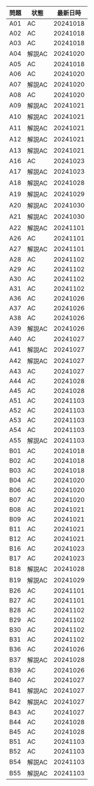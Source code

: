 | 問題 | 状態 | 最新日時 | 
| ---- | ---- | -------- | 
| A01  | AC   | 20241018 | 
| A02  | AC   | 20241018 | 
| A03  | AC   | 20241018 | 
| A04  | 解説AC   | 20241020 | 
| A05  | AC   | 20241018 | 
| A06  | AC   | 20241020 | 
| A07  | 解説AC   | 20241020 | 
| A08  | AC   | 20241020 | 
| A09  | 解説AC   | 20241021 | 
| A10  | 解説AC   | 20241021 | 
| A11  | 解説AC   | 20241021 | 
| A12  | 解説AC   | 20241021 | 
| A13  | 解説AC   | 20241021 | 
| A16  | AC   | 20241023 | 
| A17  | 解説AC   | 20241023 | 
| A18  | 解説AC   | 20241028 | 
| A19  | 解説AC   | 20241029 | 
| A20  | 解説AC   | 20241030 | 
| A21  | 解説AC   | 20241030 | 
| A22  | 解説AC   | 20241101 | 
| A26  | AC   | 20241101 | 
| A27  | 解説AC   | 20241101 | 
| A28  | AC   | 20241102 | 
| A29  | AC   | 20241102 | 
| A30  | AC   | 20241102 | 
| A31  | AC   | 20241102 | 
| A36  | AC   | 20241026 | 
| A37  | AC   | 20241026 | 
| A38  | AC   | 20241026 | 
| A39  | 解説AC   | 20241026 | 
| A40  | AC   | 20241027 | 
| A41  | 解説AC   | 20241027 | 
| A42  | 解説AC   | 20241027 | 
| A43  | AC   | 20241027 | 
| A44  | AC   | 20241028 | 
| A45  | AC   | 20241028 | 
| A51  | AC   | 20241103 | 
| A52  | AC   | 20241103 | 
| A53  | AC   | 20241103 | 
| A54  | AC   | 20241103 | 
| A55  | 解説AC   | 20241103 | 
| B01  | AC   | 20241018 | 
| B02  | AC   | 20241018 | 
| B03  | AC   | 20241018 | 
| B04  | AC   | 20241020 |  
| B06  | AC   | 20241020 | 
| B07  | AC   | 20241020 | 
| B08  | AC   | 20241021 | 
| B09  | AC   | 20241021 | 
| B11  | AC   | 20241021 | 
| B12  | AC   | 20241021 | 
| B16  | AC   | 20241023 | 
| B17  | AC   | 20241023 | 
| B18  | 解説AC   | 20241028 | 
| B19  | 解説AC   | 20241029 | 
| B26  | AC   | 20241101 | 
| B27  | AC   | 20241101 | 
| B28  | AC   | 20241102 | 
| B29  | AC   | 20241102 | 
| B30  | AC   | 20241102 | 
| B31  | AC   | 20241102 | 
| B36  | AC   | 20241026 | 
| B37  | 解説AC   | 20241028 | 
| B39  | AC   | 20241026 | 
| B40  | AC   | 20241027 | 
| B41  | 解説AC   | 20241027 | 
| B42  | 解説AC   | 20241027 | 
| B43  | AC   | 20241027 | 
| B44  | AC   | 20241028 | 
| B45  | AC   | 20241028 | 
| B51  | AC   | 20241103 | 
| B52  | AC   | 20241103 | 
| B54  | 解説AC   | 20241103 | 
| B55  | 解説AC   | 20241103 | 